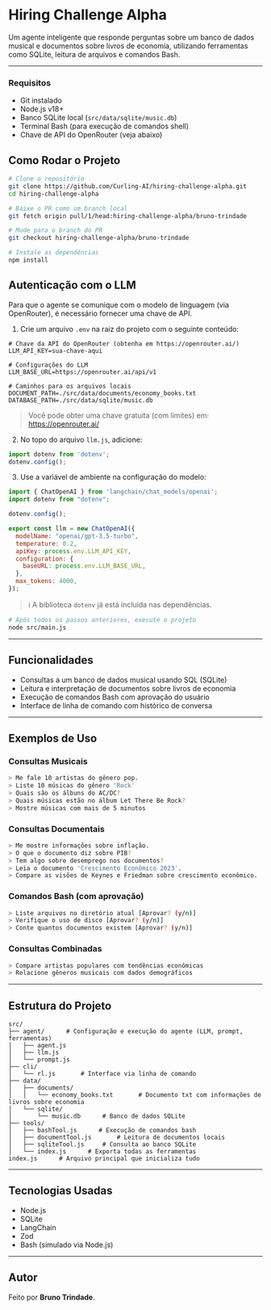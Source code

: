# Hiring Challenge Alpha

Um agente inteligente que responde perguntas sobre um banco de dados musical e documentos sobre livros de economia, utilizando ferramentas como SQLite, leitura de arquivos e comandos Bash.

---

### Requisitos

- Git instalado
- Node.js v18+
- Banco SQLite local (`src/data/sqlite/music.db`)
- Terminal Bash (para execução de comandos shell)
- Chave de API do OpenRouter (veja abaixo)

## Como Rodar o Projeto

```bash
# Clone o repositório
git clone https://github.com/Curling-AI/hiring-challenge-alpha.git
cd hiring-challenge-alpha

# Baixe o PR como um branch local
git fetch origin pull/1/head:hiring-challenge-alpha/bruno-trindade

# Mude para o branch do PR
git checkout hiring-challenge-alpha/bruno-trindade

# Instale as dependências
npm install
```

## Autenticação com o LLM

Para que o agente se comunique com o modelo de linguagem (via OpenRouter), é necessário fornecer uma chave de API.

1. Crie um arquivo `.env` na raiz do projeto com o seguinte conteúdo:

```env
# Chave da API do OpenRouter (obtenha em https://openrouter.ai/)
LLM_API_KEY=sua-chave-aqui

# Configurações do LLM
LLM_BASE_URL=https://openrouter.ai/api/v1

# Caminhos para os arquivos locais
DOCUMENT_PATH=./src/data/documents/economy_books.txt  
DATABASE_PATH=./src/data/sqlite/music.db             
```

> Você pode obter uma chave gratuita (com limites) em: https://openrouter.ai/

2. No topo do arquivo `llm.js`, adicione:

```js
import dotenv from 'dotenv';
dotenv.config();
```

3. Use a variável de ambiente na configuração do modelo:

```js
import { ChatOpenAI } from 'langchain/chat_models/openai';
import dotenv from "dotenv";

dotenv.config();

export const llm = new ChatOpenAI({
  modelName: "openai/gpt-3.5-turbo",
  temperature: 0.2,
  apiKey: process.env.LLM_API_KEY,
  configuration: {
    baseURL: process.env.LLM_BASE_URL,
  },
  max_tokens: 4000,
});
```
> ℹ️ A biblioteca `dotenv` já está incluída nas dependências.

```bash
# Após todos os passos anteriores, execute o projeto
node src/main.js
```

---

## Funcionalidades

- Consultas a um banco de dados musical usando SQL (SQLite)
- Leitura e interpretação de documentos sobre livros de economia
- Execução de comandos Bash com aprovação do usuário
- Interface de linha de comando com histórico de conversa

---

## Exemplos de Uso

### Consultas Musicais
```bash
> Me fale 10 artistas do gênero pop.
> Liste 10 músicas do gênero 'Rock'
> Quais são os álbuns do AC/DC?
> Quais músicas estão no álbum Let There Be Rock?
> Mostre músicas com mais de 5 minutos
```

### Consultas Documentais
```bash
> Me mostre informações sobre inflação.
> O que o documento diz sobre PIB?
> Tem algo sobre desemprego nos documentos?
> Leia o documento 'Crescimento Econômico 2023'.
> Compare as visões de Keynes e Friedman sobre crescimento econômico.
```

### Comandos Bash (com aprovação)
```bash
> Liste arquivos no diretório atual [Aprovar? (y/n)]
> Verifique o uso de disco [Aprovar? (y/n)]
> Conte quantos documentos existem [Aprovar? (y/n)]
```

### Consultas Combinadas
```bash
> Compare artistas populares com tendências econômicas
> Relacione gêneros musicais com dados demográficos
```

---

## Estrutura do Projeto

```
src/
├── agent/      # Configuração e execução do agente (LLM, prompt, ferramentas)
│   ├── agent.js
│   ├── llm.js
│   └── prompt.js
├── cli/           
│   └── rl.js       # Interface via linha de comando
├── data/
│   ├── documents/      
│   │   └── economy_books.txt       # Documento txt com informações de livros sobre economia
│   └── sqlite/       
│       └── music.db      # Banco de dados SQLite
├── tools/              
│   ├── bashTool.js      # Execução de comandos bash
│   ├── documentTool.js       # Leitura de documentos locais
│   ├── sqliteTool.js     # Consulta ao banco SQLite
│   └── index.js      # Exporta todas as ferramentas
index.js      # Arquivo principal que inicializa tudo
```

---

## Tecnologias Usadas

- Node.js
- SQLite
- LangChain
- Zod
- Bash (simulado via Node.js)

---

## Autor

Feito por **Bruno Trindade**.


